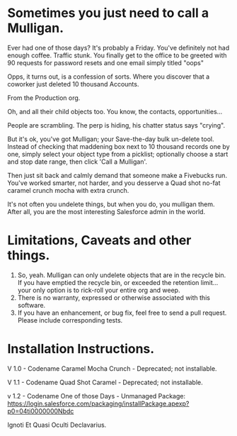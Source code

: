 Sometimes you just need to call a Mulligan. 
========

Ever had one of those days? It's probably a Friday. You've definitely not had enough coffee. Traffic stunk.
You finally get to the office to be greeted with 90 requests for password resets and one email simply titled "oops"

Opps, it turns out, is a confession of sorts. Where you discover that a coworker just deleted 10 thousand Accounts. 

From the Production org. 

Oh, and all their child objects too. You know, the contacts, opportunities...

People are scrambling. The perp is hiding, his chatter status says "crying". 

But it's ok, you've got Mulligan; your Save-the-day bulk un-delete tool. Instead of checking that maddening
box next to 10 thousand records one by one, simply select your object type from a picklist; optionally 
choose a start and stop date range, then click 'Call a Mulligan'. 

Then just sit back and calmly demand that someone make a Fivebucks run. 
You've worked smarter, not harder, and you desserve a Quad shot no-fat caramel crunch mocha with extra crunch.

It's not often you undelete things, but when you do, you mulligan them. After all, you are the most interesting 
Salesforce admin in the world.

Limitations, Caveats and other things.
========

1. So, yeah. Mulligan can only undelete objects that are in the recycle bin. If you have emptied the recycle bin, or exceeded the retention limit... your only option is to rick-roll your entire org and weep.
2. There is no warranty, expressed or otherwise associated with this software.
3. If you have an enhancement, or bug fix, feel free to send a pull request. Please include corresponding tests.

Installation Instructions.
========

V 1.0 - Codename Caramel Mocha Crunch - Deprecated; not installable.

V 1.1 - Codename Quad Shot Caramel - Deprecated; not installable.

v 1.2 - Codename One of those Days - Unmanaged Package: https://login.salesforce.com/packaging/installPackage.apexp?p0=04ti0000000Nbdc

Ignoti Et Quasi Oculti Declavarius. 
